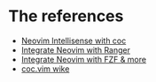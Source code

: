 # The references
- [Neovim Intellisense with coc](https://www.chrisatmachine.com/blog/category/neovim/04-vim-coc)
- [Integrate Neovim with Ranger](https://www.chrisatmachine.com/blog/category/neovim/07-ranger)
- [Integrate Neovim with FZF & more](https://www.chrisatmachine.com/blog/category/neovim/08-fzf)
- [coc.vim wike](https://github.com/neoclide/coc.nvim/wiki)

